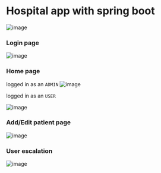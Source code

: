 # Hospital app with spring boot
![image](https://github.com/m-mourouh/hospital_app/assets/60442896/f44fc111-59c8-4485-943f-4309f721a406)

### Login page 

![image](https://github.com/m-mourouh/hospital_app/assets/60442896/133e623d-4202-41a6-8224-482bbaf2c7f2)

### Home page 

logged in as an `ADMIN`
![image](https://github.com/m-mourouh/hospital_app/assets/60442896/1d80d655-2027-45f1-a206-3c21d590b9d3)

logged in as an `USER` 

![image](https://github.com/m-mourouh/hospital_app/assets/60442896/24ddc978-b1b2-4329-a2d0-d802d5c8ad38)

### Add/Edit patient page

![image](https://github.com/m-mourouh/hospital_app/assets/60442896/11d6196d-5782-49d3-b218-9b56ce7f460e)

### User escalation 

![image](https://github.com/m-mourouh/hospital_app/assets/60442896/d8ef7666-7b46-4514-afc6-e5c61ed20564)
